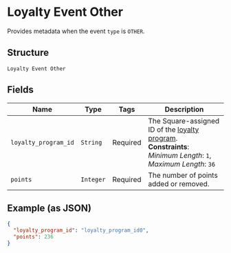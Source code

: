 
# Loyalty Event Other

Provides metadata when the event `type` is `OTHER`.

## Structure

`Loyalty Event Other`

## Fields

| Name | Type | Tags | Description |
|  --- | --- | --- | --- |
| `loyalty_program_id` | `String` | Required | The Square-assigned ID of the [loyalty program](../../doc/models/loyalty-program.md).<br>**Constraints**: *Minimum Length*: `1`, *Maximum Length*: `36` |
| `points` | `Integer` | Required | The number of points added or removed. |

## Example (as JSON)

```json
{
  "loyalty_program_id": "loyalty_program_id0",
  "points": 236
}
```

